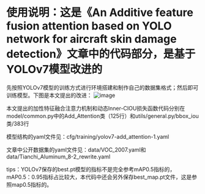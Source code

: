 # 使用说明：这是《An Additive feature fusion attention based on YOLO network for aircraft skin damage detection》文章中的代码部分，是基于YOLOv7模型改进的
先按照YOLOv7模型的训练方式进行环境搭建和制作自己的数据集格式；然后即可训练模型。下图是本文提出的改进：
![image](https://github.com/tengfei666680/paper-code/assets/83683292/e5665b0d-d24c-4c6c-b214-a77fcd25736d)



本文提出的加性特征融合注意力机制和动态Inner-CIOU损失函数代码分别在model/common.py中的Add_Attention类（125行）和utils/general.py/bbox_iou类/383行


模型结构的yaml文件见：cfg/training/yolov7-add_attention-1.yaml


文章中公开数据集的yaml文件见：data/VOC_2007.yaml和data/Tianchi_Aluminum_8-2_rewrite.yaml


tips：YOLOv7保存的best.pt模型的指标不是完全参考mAP0.5指标的，mAP0.5：0.95指标占比较大，本代码中还会另外保存best_map.pt文件，这是参照map0.5指标的。




